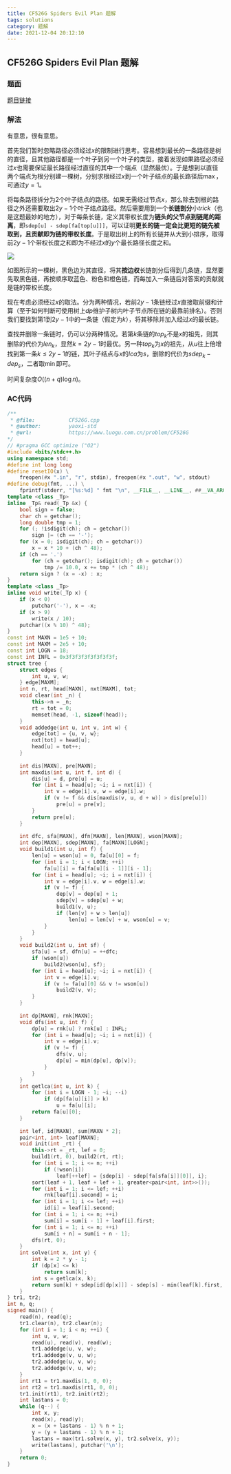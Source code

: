 ```yaml
---
title: CF526G Spiders Evil Plan 题解
tags: solutions
category: 题解
date: 2021-12-04 20:12:10
---
```


## CF526G Spiders Evil Plan 题解

### 题面

[题目链接](https://www.luogu.com.cn/problem/CF526G)

### 解法

有意思，很有意思。

首先我们暂时忽略路径必须经过$x$的限制进行思考。容易想到最长的一条路径是树的直径，且其他路径都是一个叶子到另一个叶子的类型，接着发现如果路径必须经过$x$也需要保证最长路径经过直径的其中一个端点（显然最优）。于是想到以直径两个端点为根分别建一棵树，分别求根经过$x$到一个叶子结点的最长路径后$\max$，可通过$y=1$。

将每条路径拆分为$2$个叶子结点的路径。如果无需经过节点$x$，那么除去到根的路径之外还需要取出$2y-1$个叶子结点路径。然后需要用到一个**长链剖分**小$trick$（也是这题最妙的地方），对于每条长链，定义其带权长度为**链头的父节点到链尾的距离**，即`sdep[u] - sdep[fa[top[u]]]`，可以证明**更长的链一定会比更短的链先被取到，且贡献即为链的带权长度**。于是取出树上的所有长链并从大到小排序，取得前$2y-1$个带权长度之和即为不经过$x$的$y$个最长路径长度之和。

![](sol-cf526g-tree1.png)

如图所示的一棵树，黑色边为其直径，将其**按边权**长链剖分后得到几条链，显然要先取黑色链，再按顺序取蓝色、粉色和橙色链，而每加入一条链后对答案的贡献就是链的带权长度。

现在考虑必须经过$x$的取法。分为两种情况，若前$2y-1$条链经过$x$直接取前缀和计算（至于如何判断可使用树上$dp$维护子树内叶子节点所在链的最靠前排名）。否则我们要找到第$1$到$2y-1$中的一条链（假定为$k$），将其移除并加入经过$x$的最长链。

查找并删除一条链时，仍可以分两种情况。若第$k$条链的$top_k$不是$x$的祖先，则其删除的代价为$len_k$，显然$k=2y-1$时最优。另一种$top_k$为$x$的祖先，从$u$往上倍增找到第一条$k\le 2y-1$的链，其叶子结点与$x$的$lca$为$s$，删除的代价为$sdep_k - dep_s$，二者取$\min$即可。

时间复杂度$O((n+q)\log n)$。

### AC代码

```cpp
/**
 * @file:           CF526G.cpp
 * @author:         yaoxi-std
 * @url:            https://www.luogu.com.cn/problem/CF526G
*/
// #pragma GCC optimize ("O2")
#include <bits/stdc++.h>
using namespace std;
#define int long long
#define resetIO(x) \
    freopen(#x ".in", "r", stdin), freopen(#x ".out", "w", stdout)
#define debug(fmt, ...) \
    fprintf(stderr, "[%s:%d] " fmt "\n", __FILE__, __LINE__, ##__VA_ARGS__)
template <class _Tp>
inline _Tp& read(_Tp &x) {
    bool sign = false;
    char ch = getchar();
    long double tmp = 1;
    for (; !isdigit(ch); ch = getchar())
        sign |= (ch == '-');
    for (x = 0; isdigit(ch); ch = getchar())
        x = x * 10 + (ch ^ 48);
    if (ch == '.')
        for (ch = getchar(); isdigit(ch); ch = getchar())
            tmp /= 10.0, x += tmp * (ch ^ 48);
    return sign ? (x = -x) : x;
}
template <class _Tp>
inline void write(_Tp x) {
    if (x < 0)
        putchar('-'), x = -x;
    if (x > 9)
        write(x / 10);
    putchar((x % 10) ^ 48);
}
const int MAXN = 1e5 + 10;
const int MAXM = 2e5 + 10;
const int LOGN = 18;
const int INFL = 0x3f3f3f3f3f3f3f3f;
struct tree {
    struct edges {
        int u, v, w;
    } edge[MAXM];
    int n, rt, head[MAXN], nxt[MAXM], tot;
    void clear(int _n) {
        this->n = _n;
        rt = tot = 0;
        memset(head, -1, sizeof(head));
    }
    void addedge(int u, int v, int w) {
        edge[tot] = {u, v, w};
        nxt[tot] = head[u];
        head[u] = tot++; 
    }
     
    int dis[MAXN], pre[MAXN];
    int maxdis(int u, int f, int d) {
        dis[u] = d, pre[u] = u;
        for (int i = head[u]; ~i; i = nxt[i]) {
            int v = edge[i].v, w = edge[i].w;
            if (v != f && dis[maxdis(v, u, d + w)] > dis[pre[u]])
                pre[u] = pre[v];
        }
        return pre[u];
    }
     
    int dfc, sfa[MAXN], dfn[MAXN], len[MAXN], wson[MAXN];
    int dep[MAXN], sdep[MAXN], fa[MAXN][LOGN];
    void build1(int u, int f) {
        len[u] = wson[u] = 0, fa[u][0] = f;
        for (int i = 1; i < LOGN; ++i)
            fa[u][i] = fa[fa[u][i - 1]][i - 1];
        for (int i = head[u]; ~i; i = nxt[i]) {
            int v = edge[i].v, w = edge[i].w;
            if (v != f) {
                dep[v] = dep[u] + 1;
                sdep[v] = sdep[u] + w;
                build1(v, u);
                if (len[v] + w > len[u])
                    len[u] = len[v] + w, wson[u] = v;
            }
        }
    }
    void build2(int u, int sf) {
        sfa[u] = sf, dfn[u] = ++dfc;
        if (wson[u])
            build2(wson[u], sf);
        for (int i = head[u]; ~i; i = nxt[i]) {
            int v = edge[i].v;
            if (v != fa[u][0] && v != wson[u])
                build2(v, v);
        }
    }
     
    int dp[MAXN], rnk[MAXN];
    void dfs(int u, int f) {
        dp[u] = rnk[u] ? rnk[u] : INFL;
        for (int i = head[u]; ~i; i = nxt[i]) {
            int v = edge[i].v;
            if (v != f) {
                dfs(v, u);
                dp[u] = min(dp[u], dp[v]);
            }
        }
    }
    int getlca(int u, int k) {
        for (int i = LOGN - 1; ~i; --i)
            if (dp[fa[u][i]] > k)
                u = fa[u][i];
        return fa[u][0];
    }
     
    int lef, id[MAXN], sum[MAXN * 2];
    pair<int, int> leaf[MAXN];
    void init(int _rt) {
        this->rt = _rt, lef = 0;
        build1(rt, 0), build2(rt, rt);
        for (int i = 1; i <= n; ++i)
            if (!wson[i])
                leaf[++lef] = {sdep[i] - sdep[fa[sfa[i]][0]], i};
        sort(leaf + 1, leaf + lef + 1, greater<pair<int, int>>());
        for (int i = 1; i <= lef; ++i)
            rnk[leaf[i].second] = i;
        for (int i = 1; i <= lef; ++i)
            id[i] = leaf[i].second;
        for (int i = 1; i <= n; ++i)
            sum[i] = sum[i - 1] + leaf[i].first;
        for (int i = 1; i <= n; ++i)
            sum[i + n] = sum[i + n - 1];
        dfs(rt, 0);
    }
    int solve(int x, int y) {
        int k = 2 * y - 1;
        if (dp[x] <= k)
            return sum[k];
        int s = getlca(x, k);
        return sum[k] + sdep[id[dp[x]]] - sdep[s] - min(leaf[k].first, sdep[id[dp[s]]] - sdep[s]);
    }
} tr1, tr2;
int n, q;
signed main() {
    read(n), read(q);
    tr1.clear(n), tr2.clear(n);
    for (int i = 1; i < n; ++i) {
        int u, v, w;
        read(u), read(v), read(w);
        tr1.addedge(u, v, w);
        tr1.addedge(v, u, w);
        tr2.addedge(u, v, w);
        tr2.addedge(v, u, w);
    }
    int rt1 = tr1.maxdis(1, 0, 0);
    int rt2 = tr1.maxdis(rt1, 0, 0);
    tr1.init(rt1), tr2.init(rt2);
    int lastans = 0;
    while (q--) {
        int x, y;
        read(x), read(y);
        x = (x + lastans - 1) % n + 1;
        y = (y + lastans - 1) % n + 1;
        lastans = max(tr1.solve(x, y), tr2.solve(x, y));
        write(lastans), putchar('\n');
    }
    return 0;
}
```